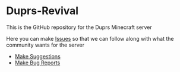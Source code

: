 # Duprs-Revival

This is the GitHub repository for the Duprs Minecraft server

Here you can make [Issues](https://github.com/Echological/Duprs-Revival/issues) so that we can follow along with what the community wants for the server

- [Make Suggestions](https://github.com/Echological/Duprs-Revival/issues/new?template=feature_request.md)
- [Make Bug Reports](https://github.com/Echological/Duprs-Revival/issues/new&labels=bug&template=bug-report.md)
